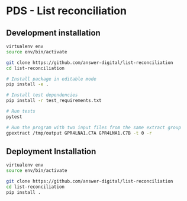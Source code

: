 # PDS - List reconciliation


## Development installation
```bash
virtualenv env
source env/bin/activate

git clone https://github.com/answer-digital/list-reconciliation
cd list-reconciliation

# Install package in editable mode
pip install -e .

# Install test dependencies
pip install -r test_requirements.txt

# Run tests
pytest

# Run the program with two input files from the same extract group
gpextract /tmp/output GPR4LNA1.C7A GPR4LNA1.C7B -t 0 -r
```

## Deployment Installation
```bash
virtualenv env
source env/bin/activate

git clone https://github.com/answer-digital/list-reconciliation
cd list-reconciliation
pip install .
```
